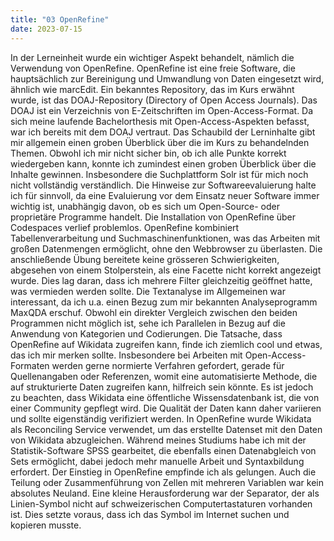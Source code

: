 ```yaml
---
title: "03 OpenRefine"
date: 2023-07-15
---
```

In der Lerneinheit wurde ein wichtiger Aspekt behandelt, nämlich die Verwendung von OpenRefine. OpenRefine ist eine freie Software, die hauptsächlich zur Bereinigung und Umwandlung von Daten eingesetzt wird, ähnlich wie marcEdit. Ein bekanntes Repository, das im Kurs erwähnt wurde, ist das DOAJ-Repository (Directory of Open Access Journals). Das DOAJ ist ein Verzeichnis von E-Zeitschriften im Open-Access-Format. Da sich meine laufende Bachelorthesis mit Open-Access-Aspekten befasst, war ich bereits mit dem DOAJ vertraut. Das Schaubild der Lerninhalte gibt mir allgemein einen groben Überblick über die im Kurs zu behandelnden Themen. Obwohl ich mir nicht sicher bin, ob ich alle Punkte korrekt wiedergeben kann, konnte ich zumindest einen groben Überblick über die Inhalte gewinnen. Insbesondere die Suchplattform Solr ist für mich noch nicht vollständig verständlich. Die Hinweise zur Softwareevaluierung halte ich für sinnvoll, da eine Evaluierung vor dem Einsatz neuer Software immer wichtig ist, unabhängig davon, ob es sich um Open-Source- oder proprietäre Programme handelt. Die Installation von OpenRefine über Codespaces verlief problemlos. OpenRefine kombiniert Tabellenverarbeitung und Suchmaschinenfunktionen, was das Arbeiten mit großen Datenmengen ermöglicht, ohne den Webbrowser zu überlasten. Die anschließende Übung bereitete keine grösseren Schwierigkeiten, abgesehen von einem Stolperstein, als eine Facette nicht korrekt angezeigt wurde. Dies lag daran, dass ich mehrere Filter gleichzeitig geöffnet hatte, was vermieden werden sollte. Die Textanalyse im Allgemeinen war interessant, da ich u.a. einen Bezug zum mir bekannten Analyseprogramm MaxQDA erschuf. Obwohl ein direkter Vergleich zwischen den beiden Programmen nicht möglich ist, sehe ich Parallelen in Bezug auf die Anwendung von Kategorien und Codierungen. Die Tatsache, dass OpenRefine auf Wikidata zugreifen kann, finde ich ziemlich cool und etwas, das ich mir merken sollte. Insbesondere bei Arbeiten mit Open-Access-Formaten werden gerne normierte Verfahren gefordert, gerade für Quellenangaben oder Referenzen, womit eine automatisierte Methode, die auf strukturierte Daten zugreifen kann, hilfreich sein könnte. Es ist jedoch zu beachten, dass Wikidata eine öffentliche Wissensdatenbank ist, die von einer Community gepflegt wird. Die Qualität der Daten kann daher variieren und sollte eigenständig verifiziert werden. In OpenRefine wurde Wikidata als Reconciling Service verwendet, um das erstellte Datenset mit den Daten von Wikidata abzugleichen. Während meines Studiums habe ich mit der Statistik-Software SPSS gearbeitet, die ebenfalls einen Datenabgleich von Sets ermöglicht, dabei jedoch mehr manuelle Arbeit und Syntaxbildung erfordert. Der Einstieg in OpenRefine empfinde ich als gelungen. Auch die Teilung oder Zusammenführung von Zellen mit mehreren Variablen war kein absolutes Neuland. Eine kleine Herausforderung war der Separator, der als Linien-Symbol nicht auf schweizerischen Computertastaturen vorhanden ist. Dies setzte voraus, dass ich das Symbol im Internet suchen und kopieren musste.
